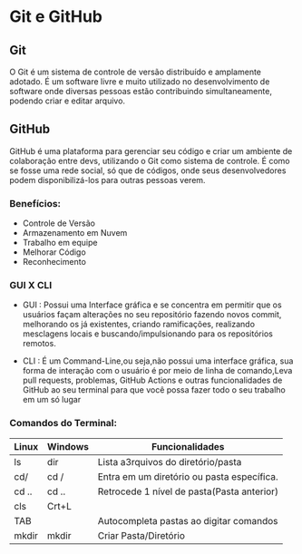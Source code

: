 # Git e GitHub

## Git 
O Git é um sistema de controle de versão distribuído e amplamente adotado. É um software livre e muito utilizado no desenvolvimento de software onde diversas pessoas estão contribuindo simultaneamente, podendo criar e editar arquivo.

## GitHub
GitHub é uma plataforma para gerenciar seu código e criar um ambiente de colaboração entre devs, utilizando o Git como sistema de controle. É como se fosse uma rede social, só que de códigos, onde seus desenvolvedores podem disponibilizá-los para outras pessoas verem.

### Benefícios:
 - Controle de Versão
 - Armazenamento em Nuvem
 - Trabalho em equipe
 - Melhorar Código
 - Reconhecimento

### GUI X CLI

- GUI : Possui uma Interface gráfica e se concentra em permitir que os usuários façam alterações no seu repositório fazendo novos commit, melhorando os já existentes, criando ramificações, realizando mesclagens locais e buscando/impulsionando para os repositórios remotos.

- CLI : É um Command-Line,ou seja,não possui uma interface gráfica, sua forma de interação com o usuário é por meio de linha de comando,Leva pull requests, problemas, GitHub Actions e outras funcionalidades de GitHub ao seu terminal para que você possa fazer todo o seu trabalho em um só lugar


### Comandos do Terminal:
  **Linux**  |**Windows**         | **Funcionalidades**
  ---------- | ------------------ | -------------------
     ls      |    dir             | Lista a3rquivos do diretório/pasta
    cd/      |    cd /            | Entra em um diretório ou pasta específica.
    cd ..    |    cd ..           | Retrocede 1 nível de pasta(Pasta anterior)
    cls      |    Crt+L || clear  | Limpa terminal
    TAB      |                    | Autocompleta pastas ao digitar comandos
    mkdir    |     mkdir          | Criar Pasta/Diretório
    